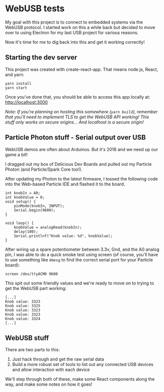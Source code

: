 # WebUSB tests

My goal with this project is to connect to embedded systems via the WebUSB protocol. I started work on this a
while back but decided to move over to using Electron for my last USB project for various reasons.

Now it's time for me to dig back into this and get it working correctly!

## Starting the dev server

This project was created with create-react-app. That means node.js, React, and yarn:

```
yarn install
yarn start
```

Once you've done that, you should be able to access this app locally at: [http://localhost:3000](http://localhost:3000)

*Note: If you're planning on hosting this somewhere (`yarn build`), remember that you'll need to implement TLS to get 
the WebUSB API working! This stuff only works on secure origins... And localhost is a secure origin!*

## Particle Photon stuff - Serial output over USB

WebUSB demos are often about Arduinos. But it's 2018 and we need up our game a bit!

I dragged out my box of Delicious Dev Boards and pulled out my Particle Photon (and Particle/Spark Core too!).

After updating my Photon to the latest firmware, I tossed the following code into the Web-based Particle IDE and
flashed it to the board. 

```
int knobIn = A0;
int knobValue = 0;
void setup() {
    pinMode(knobIn, INPUT);
    Serial.begin(9600);
}

void loop() {
    knobValue = analogRead(knobIn);
    delay(100);
    Serial.printlnf("Knob value: %d", knobValue);
}
```

After wiring up a spare potentiometer between 3.3v, Gnd, and the A0 analog pin, I was able to do a quick smoke test
using screen (of course, you'll have to use something like `dmesg` to find the correct serial port for your Particle
board):

```
screen /dev/ttyACM0 9600
```

This spit out some friendly values and we're ready to move on to trying to get the WebUSB part working:


```
[...]
Knob value: 3323
Knob value: 3325
Knob value: 3323
Knob value: 3323
Knob value: 3324
[...]
```

## WebUSB stuff

There are two parts to this:

1. Just hack through and get the raw serial data
2. Build a more robust set of tools to list out any connected USB devices and allow interaction with each device

We'll step through both of these, make some React components along the way, and make some notes on how it goes!



